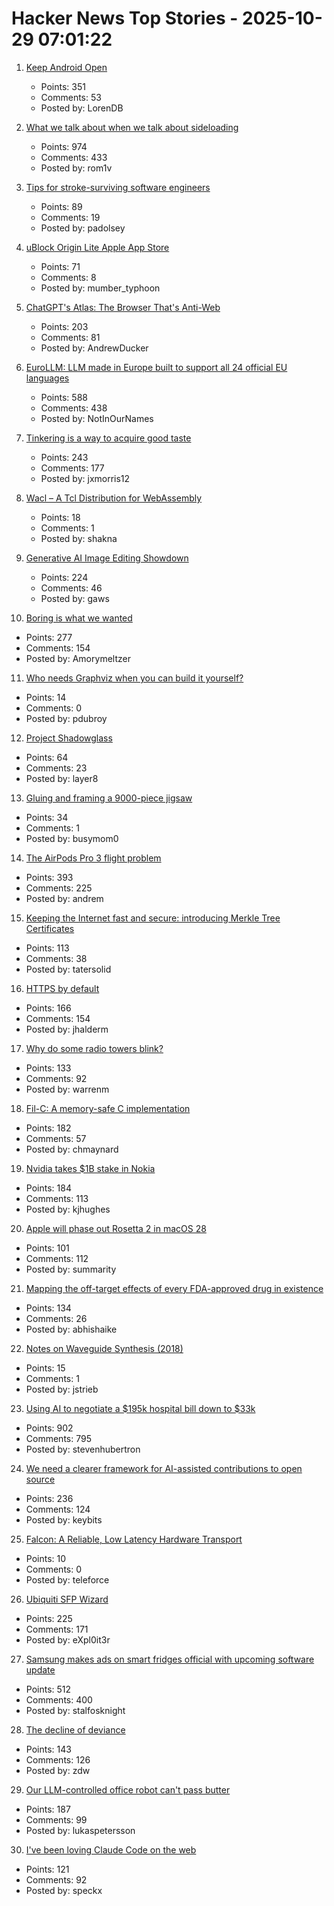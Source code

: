 # Hacker News Top Stories - 2025-10-29 07:01:22

1. [Keep Android Open](http://keepandroidopen.org/)
   - Points: 351
   - Comments: 53
   - Posted by: LorenDB

2. [What we talk about when we talk about sideloading](https://f-droid.org/2025/10/28/sideloading.html)
   - Points: 974
   - Comments: 433
   - Posted by: rom1v

3. [Tips for stroke-surviving software engineers](https://blog.j11y.io/2025-10-29_stroke_tips_for_engineers/)
   - Points: 89
   - Comments: 19
   - Posted by: padolsey

4. [uBlock Origin Lite Apple App Store](https://apps.apple.com/in/app/ublock-origin-lite/id6745342698)
   - Points: 71
   - Comments: 8
   - Posted by: mumber_typhoon

5. [ChatGPT's Atlas: The Browser That's Anti-Web](https://www.anildash.com//2025/10/22/atlas-anti-web-browser/)
   - Points: 203
   - Comments: 81
   - Posted by: AndrewDucker

6. [EuroLLM: LLM made in Europe built to support all 24 official EU languages](https://eurollm.io/)
   - Points: 588
   - Comments: 438
   - Posted by: NotInOurNames

7. [Tinkering is a way to acquire good taste](https://seated.ro/blog/tinkering-a-lost-art)
   - Points: 243
   - Comments: 177
   - Posted by: jxmorris12

8. [Wacl – A Tcl Distribution for WebAssembly](https://github.com/ecky-l/wacl)
   - Points: 18
   - Comments: 1
   - Posted by: shakna

9. [Generative AI Image Editing Showdown](https://genai-showdown.specr.net/image-editing)
   - Points: 224
   - Comments: 46
   - Posted by: gaws

10. [Boring is what we wanted](https://512pixels.net/2025/10/boring-is-what-we-wanted/)
   - Points: 277
   - Comments: 154
   - Posted by: Amorymeltzer

11. [Who needs Graphviz when you can build it yourself?](https://spidermonkey.dev/blog/2025/10/28/iongraph-web.html)
   - Points: 14
   - Comments: 0
   - Posted by: pdubroy

12. [Project Shadowglass](https://shadowglassgame.com)
   - Points: 64
   - Comments: 23
   - Posted by: layer8

13. [Gluing and framing a 9000-piece jigsaw](https://river.me/blog/puzzle-glue-9000/)
   - Points: 34
   - Comments: 1
   - Posted by: busymom0

14. [The AirPods Pro 3 flight problem](https://basicappleguy.com/basicappleblog/the-airpods-pro-3-flight-problem)
   - Points: 393
   - Comments: 225
   - Posted by: andrem

15. [Keeping the Internet fast and secure: introducing Merkle Tree Certificates](https://blog.cloudflare.com/bootstrap-mtc/)
   - Points: 113
   - Comments: 38
   - Posted by: tatersolid

16. [HTTPS by default](https://security.googleblog.com/2025/10/https-by-default.html)
   - Points: 166
   - Comments: 154
   - Posted by: jhalderm

17. [Why do some radio towers blink?](https://www.jeffgeerling.com/blog/2025/why-do-some-radio-towers-blink)
   - Points: 133
   - Comments: 92
   - Posted by: warrenm

18. [Fil-C: A memory-safe C implementation](https://lwn.net/SubscriberLink/1042938/658ade3768dd4758/)
   - Points: 182
   - Comments: 57
   - Posted by: chmaynard

19. [Nvidia takes $1B stake in Nokia](https://www.cnbc.com/2025/10/28/nvidia-nokia-ai.html)
   - Points: 184
   - Comments: 113
   - Posted by: kjhughes

20. [Apple will phase out Rosetta 2 in macOS 28](https://developer.apple.com/documentation/apple-silicon/about-the-rosetta-translation-environment)
   - Points: 101
   - Comments: 112
   - Posted by: summarity

21. [Mapping the off-target effects of every FDA-approved drug in existence](https://www.owlposting.com/p/mapping-the-off-target-effects-of)
   - Points: 134
   - Comments: 26
   - Posted by: abhishaike

22. [Notes on Waveguide Synthesis (2018)](https://www.osar.fr/notes/waveguides/)
   - Points: 15
   - Comments: 1
   - Posted by: jstrieb

23. [Using AI to negotiate a $195k hospital bill down to $33k](https://www.threads.com/@nthmonkey/post/DQVdAD1gHhw)
   - Points: 902
   - Comments: 795
   - Posted by: stevenhubertron

24. [We need a clearer framework for AI-assisted contributions to open source](https://samsaffron.com/archive/2025/10/27/your-vibe-coded-slop-pr-is-not-welcome)
   - Points: 236
   - Comments: 124
   - Posted by: keybits

25. [Falcon: A Reliable, Low Latency Hardware Transport](https://dl.acm.org/doi/10.1145/3718958.3754353)
   - Points: 10
   - Comments: 0
   - Posted by: teleforce

26. [Ubiquiti SFP Wizard](https://blog.ui.com/article/welcome-to-sfp-liberation-day)
   - Points: 225
   - Comments: 171
   - Posted by: eXpl0it3r

27. [Samsung makes ads on smart fridges official with upcoming software update](https://arstechnica.com/gadgets/2025/10/samsung-makes-ads-on-3499-smart-fridges-official-with-upcoming-software-update/)
   - Points: 512
   - Comments: 400
   - Posted by: stalfosknight

28. [The decline of deviance](https://www.experimental-history.com/p/the-decline-of-deviance)
   - Points: 143
   - Comments: 126
   - Posted by: zdw

29. [Our LLM-controlled office robot can't pass butter](https://andonlabs.com/evals/butter-bench)
   - Points: 187
   - Comments: 99
   - Posted by: lukaspetersson

30. [I've been loving Claude Code on the web](https://ben.page/claude-code-web)
   - Points: 121
   - Comments: 92
   - Posted by: speckx

